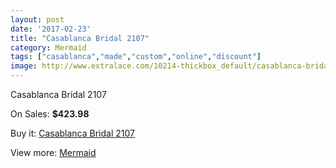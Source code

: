 ```yaml
---
layout: post
date: '2017-02-23'
title: "Casablanca Bridal 2107"
category: Mermaid
tags: ["casablanca","made","custom","online","discount"]
image: http://www.extralace.com/10214-thickbox_default/casablanca-bridal-2107.jpg
---
```

Casablanca Bridal 2107

On Sales: **$423.98**
<a href="https://www.extralace.com/mermaid/4818-casablanca-bridal-2107.html"><amp-img layout="responsive" width="600" height="600" src="//www.extralace.com/10214-thickbox_default/casablanca-bridal-2107.jpg" alt="Casablanca Bridal 2107 0" /></a>
<a href="https://www.extralace.com/mermaid/4818-casablanca-bridal-2107.html"><amp-img layout="responsive" width="600" height="600" src="//www.extralace.com/10215-thickbox_default/casablanca-bridal-2107.jpg" alt="Casablanca Bridal 2107 1" /></a>

Buy it: [Casablanca Bridal 2107](https://www.extralace.com/mermaid/4818-casablanca-bridal-2107.html "Casablanca Bridal 2107")

View more: [Mermaid](https://www.extralace.com/5-mermaid "Mermaid")